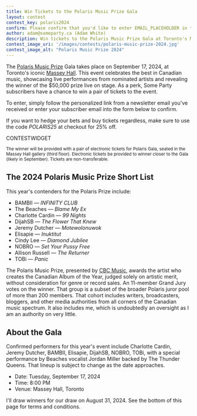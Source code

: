 ```yaml
---
title: Win Tickets to the Polaris Music Prize Gala
layout: contest
contest_key: polaris2024
confirm: Please confirm that you'd like to enter EMAIL_PLACEHOLDER in the draw for Polaris Music Prize Gala tickets. Entry is only open to current subscribers.
author: adam@someparty.ca (Adam White)
description: Win tickets to the Polaris Music Prize Gala at Toronto's Massey Hall on September 17, 2024
contest_image_uri: '/images/contests/polaris-music-prize-2024.jpg'
contest_image_alt: "Polaris Music Prize 2024"
---
```


The [Polaris Music Prize](https://polarismusicprize.ca/) Gala takes place on September 17, 2024, at Toronto's iconic [Massey Hall](https://masseyhall.mhrth.com/tickets/polaris-music-prize-gala-2024). This event celebrates the best in Canadian music, showcasing live performances from nominated artists and revealing the winner of the $50,000 prize live on stage. As a perk, Some Party subscribers have a chance to win a pair of tickets to the event.

To enter, simply follow the personalized link from a newsletter email you've received or enter your subscriber email into the form below to confirm.

If you want to hedge your bets and buy tickets regardless, make sure to use the code *POLARIS25* at checkout for 25% off.

CONTESTWIDGET

<small>The winner will be provided with a pair of electronic tickets for Polaris Gala, seated in the Massey Hall gallery (third floor). Electronic tickets be provided to winner closer to the Gala (likely in September). Tickets are non-transferable.</small>

## The 2024 Polaris Music Prize Short List

This year's contenders for the Polaris Prize include:

* BAMBII — *INFINITY CLUB*
* The Beaches — *Blame My Ex*
* Charlotte Cardin — *99 Nights*
* DijahSB — *The Flower That Knew*
* Jeremy Dutcher — *Motewolonuwok*
* Elisapie — *Inuktitut*
* Cindy Lee — *Diamond Jubilee*
* NOBRO — *Set Your Pussy Free*
* Allison Russell — *The Returner*
* TOBi — *Panic*

The Polaris Music Prize, presented by [CBC Music](https://www.cbc.ca/music), awards the artist who creates the Canadian Album of the Year, judged solely on artistic merit, without consideration for genre or record sales. An 11-member Grand Jury votes on the winner. That group is a subset of the broader Polaris juror pool of more than 200 members. That cohort includes writers, broadcasters, bloggers, and other media authorities from all corners of the Canadian music spectrum. It also includes me, which is undoubtedly an oversight as I am an authority on very little.

## About the Gala

Confirmed performers for this year's event include Charlotte Cardin, Jeremy Dutcher, BAMBII, Elisapie, DijahSB, NOBRO, TOBi, with a special performance by Beaches vocalist Jordan Miller backed by The Thunder Queens. That lineup is subject to change as the date approaches.

- Date: Tuesday, September 17, 2024
- Time: 8:00 PM
- Venue: Massey Hall, Toronto

I'll draw winners for our draw on August 31, 2024. See the bottom of this page for terms and conditions.
